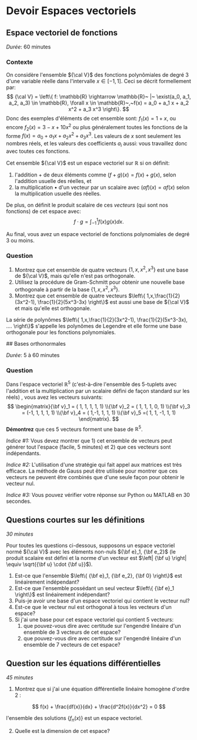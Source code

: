 # Devoir Espaces vectoriels

## Espace vectoriel de fonctions

*Durée*: 60 minutes

### Contexte

On considère l'ensemble ${\cal V}$ des fonctions polynômiales de degré 3 d'une variable réelle dans l'intervalle $x \in [-1,1]$.  Ceci se décrit formellement par:
$$
{\cal V} = \left\{ f: \mathbb{R} \rightarrow \mathbb{R}~ |~ \exist(a_0, a_1, a_2, a_3) \in \mathbb{R}, \forall x \in \mathbb{R}~,~f(x) = a_0 + a_1 x + a_2 x^2 + a_3 x^3 \right\}.
$$
Donc des exemples d'éléments de cet ensemble sont: $f_1(x) = 1+x$, ou encore $f_2(x) = 3-x+10x^2$ ou plus généralement toutes les fonctions de la forme $f(x) = a_0 + a_1 x + a_2 x^2 + a_3 x^3$.   Les valeurs de $x$ sont seulement les nombres réels, et les valeurs des coefficients $a_i$ aussi: vous travaillez donc avec toutes ces fonctions.

Cet ensemble ${\cal V}$ est un espace vectoriel sur $\mathbb{R}$ si on définit:

1. l'addition $+$ de deux éléments comme $(f+g)(x) = f(x) + g(x)$, selon l'addition usuelle des réelles, et
2. la multiplication • d'un vecteur par un scalaire avec $(af)(x) = af(x)$ selon la multiplication usuelle des réelles.

De plus, on définit le produit scalaire de ces *vecteurs* (qui sont nos fonctions) de cet espace avec:
$$
f \cdot g = \int_{-1}^{1} f(x) g(x) dx.
$$

Au final, vous avez un espace vectoriel de fonctions polynomiales de degré 3 ou moins.

### Question

1. Montrez que cet ensemble de quatre vecteurs $\left\{ 1,x,x^2,x^3 \right\}$ est une base de ${\cal V}$, mais qu'elle n'est pas orthogonale.
2. Utilisez la procédure de Gram-Schmitt pour obtenir une nouvelle base orthogonale à partir de la base $\left\{ 1,x,x^2,x^3 \right\}$.
3. Montrez que cet ensemble de quatre vecteurs $\left\{ 1,x,\frac{1}{2}(3x^2-1),  \frac{1}{2}(5x^3-3x) \right\}$ est aussi une base de ${\cal V}$ et mais qu'elle est orthogonale.

La série de polynômes $\left\{ 1,x,\frac{1}{2}(3x^2-1), \frac{1}{2}(5x^3-3x), .... \right\}$ s'appelle les polynômes de Legendre et elle forme une base orthogonale pour les fonctions polynomiales.

<div style="page-break-after: always;"></div>
## Bases orthonormales

*Durée*: 5 à 60 minutes

### Question

Dans l'espace vectoriel $\mathbb{R}^5$ (c'est-à-dire l'ensemble des 5-tuplets avec l'addition et la multiplication par un scalaire défini de façon standard sur les réels) , vous avez les vecteurs suivants: 
$$
\begin{matrix}{\bf v}_1 = ( 1, 1, 1, 1, 1) \\{\bf v}_2 = ( 1, 1, 1, 0, 1) \\{\bf v}_3 = (-1, 1, 1, 1, 1) \\{\bf v}_4 = ( 1,-1, 1, 1, 1) \\{\bf v}_5 =( 1, 1, -1, 1, 1) \end{matrix}.
$$
**Démontrez** que ces 5 vecteurs forment une base de $\mathbb{R}^5$.

*Indice #1:* Vous devez montrer que 1) cet ensemble de vecteurs peut générer tout l'espace (facile, 5 minutes) et 2) que ces vecteurs sont indépendants.

*Indice #2:* L'utilisation d'une stratégie qui fait appel aux matrices est très efficace. La méthode de Gauss peut être utilisée pour montrer que ces vecteurs ne peuvent être combinés que d'une seule façon pour obtenir le vecteur nul.

*Indice #3:* Vous pouvez vérifier votre réponse sur Python ou MATLAB en 30 secondes.



## Questions courtes sur les définitions

*30 minutes*

Pour toutes les questions ci-dessous, supposons un espace vectoriel normé ${\cal V}$ avec les éléments non-nuls ${\bf e}_1, {\bf e_2}$ (le produit scalaire est défini et la norme d'un vecteur est $\left| {\bf u} \right| \equiv \sqrt{{\bf u} \cdot {\bf u}}$).

1. Est-ce que l'ensemble $\left\{ {\bf e}_1, {\bf e_2}, {\bf 0} \right\}$ est linéairement indépendant?
2. Est-ce que l'ensemble possédant un seul vecteur $\left\{ {\bf e}_1 \right\}$ est linéairement indépendant?
3. Puis-je avoir une base d'un espace vectoriel qui contient le vecteur nul?
4. Est-ce que le vecteur nul est orthogonal à tous les vecteurs d'un espace?
5. Si j'ai une base pour cet espace vectoriel qui contient 5 vecteurs:
   1. que pouvez-vous dire avec certitude sur l'engendré linéaire d'un ensemble de 3 vecteurs de cet espace? 
   2. que pouvez-vous dire avec certitude sur l'engendré linéaire d'un ensemble de 7 vecteurs de cet espace?



## Question sur les équations différentielles

*45 minutes*

1. Montrez que si j'ai une équation différentielle linéaire homogène d'ordre $2$ :

  $$
  f(x) + \frac{df(x)}{dx} + \frac{d^2f(x)}{dx^2} = 0
  $$

  l'ensemble des solutions $\left\{ f_n(x) \right\}$ est un espace vectoriel.

2. Quelle est la dimension de cet espace?

